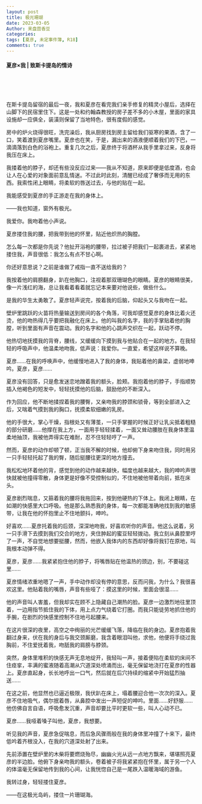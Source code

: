 ```yaml
---
layout: post
title: 极光珊瑚
date: 2023-03-05
Author: 来盘茴香豆
categories: 
tags: [夏彦, 未定事件簿, R18]
comments: true
--- 
```


#### 夏彦×我 | 致斯卡提岛的情诗

<br/><br/><br/>

在斯卡提岛留宿的最后一夜，我和夏彦在看完我们亲手修复的精灵小屋后，选择在山脚下的民宿里住下。这是一处和约翰森教授的房子差不多的小木屋，里面的家具设施却一应俱全，装潢则保留了当地特色，很有度假的感觉。

房中的炉火烧得很旺，洗完澡后，我从厨房找到房主留给我们驱寒的果酒，含了一口，笑着渡到夏彦嘴里。夏彦也在笑，于是，漏出来的酒液便顺着我们的下巴，一滴滴落到白色的浴袍上。重复几次之后，夏彦终于将酒杯从我手里拿过来，反身将我压在床上。

我搂着他的脖子，却还有些没反应过来——我从不知道，原来即便是低度酒，也会让人在心爱的对象面前意乱情迷。不过此时此刻，清醒已经成了奢侈而无用的东西。我索性闭上眼睛，将柔软的唇送过去，与他的贴在一起。

我能感受到夏彦的手正游走在我的身体上。

——我也知道，窗外有极光。

我爱你。我吻着他小声说。

夏彦搂住我的腰，把我带到他的怀里，贴近他炽热的胸膛。

怎么每一次都是你先说？他扯开浴袍的腰带，拉过被子把我们一起裹进去，紧紧地搂住我，声音很低：我怎么有点不甘心啊。

你还好意思说？之前是谁做了戒指一直不送给我的？

我按着他的肩膀翻身，趴在他胸口，注视着那双珊瑚色的眼睛。夏彦的眼睛很美，像一片浅红的海，总让我看着看着就忘记本来要对他说些，做些什么。

是我的华生太勇敢了。夏彦轻声说完，按着我的后脑，仰起头又与我吻在一起。

壁炉里跳跃的火苗将热量输送到房间的各个角落，可我却感觉夏彦的身体比着火还烫，他的吻热得几乎要把我融化在床上。他的叫我的名字，我的手掌贴着他的胸膛，听到里面有声音在震动。我的名字和他的心跳声交织在一起，跃动不停。

他热切地抚摸我的背脊，腰线，又缓缓向下摸到我与他贴合在一起的地方。在我轻轻的呼吸声中，他温柔地吻我，低声说：我爱你。一直爱，希望这样说不算晚。

夏彦……在我的呼唤声中，他缓慢地进入了我的身体，我贴着他的鼻梁，虚弱地呻吟。夏彦，夏彦……

夏彦没有回答，只是愈发迷恋地蹭着我的额头，脸颊。我抱着他的脖子，手指顺势插入他褐色的短发中，轻轻抚摸他的后脑，鼓励他的不断深入。

作为回应，他不断地揉捏着我的腰臀，又亲吻我的脖颈和锁骨，等到全部进入之后，又喘着气摸到我的胸口，抚摸柔软细嫩的乳房。

他的手很大，掌心干燥，指根处又有薄茧，一只手掌握的时候正好让乳尖抵着粗糙的部分研磨……他撑在我上方，一面用手轻轻揉着，一面又耸动腰肢在我身体里温柔地抽顶，我被他弄得实在难耐，忍不住轻轻哼了一声。

然而，夏彦的动作却顿了顿，正当我不解的时候，他却俯下身来吻住我，同时用另一只手轻轻托起了我的臀，随后挺腰往更深的地方撞去。

我松松地环着他的背，感觉到他的动作越来越快，幅度也越来越大，我的呻吟声很快就被他撞得零散，身体更是好像不受控制似的，不住地被他带着向前，抵在床头。

夏彦剧烈喘息，又箍着我的腰将我拖回来，按到他硬热的下体上。我闭上眼睛，在如潮的快感里大口呼吸。他是那么熟悉我的身体，每一次都能准确地找到我的敏感带，让我在他的怀抱里止不住地颤抖，呻吟。

好喜欢……夏彦托着我的后颈，深深地吻我，好喜欢听你的声音。他这么说着，另一只手滑下去摸到我们交合的地方，夹住肿起的蜜豆轻轻拨动。我立刻从鼻腔里哼了一声，不自觉地想要挺腰，然而，他嵌入我体内的东西却好像将我钉在原地，叫我根本动弹不得。

夏彦，夏彦……我紧紧抱住他的脖子，将嘴唇贴在他温热的颈边，别，不要碰这里……

夏彦情绪浓重地嗯了一声，手中动作却没有停的意思，反而问我，为什么？我很喜欢这里。他贴着我的嘴唇，声音有些哑了：摸这里的时候，里面会很湿……

他的声音叫人害羞，但我却实在顾不上隐藏自己潮热的脸。夏彦一边激烈地往里顶着，一边用指节抵住我的下体，用上点力气绕着它打圈。而我只能徒劳地抓住他的手腕，在剧烈的快感里控制不住地弓起腰来。

在这片很深的夜里，高空之中绚丽的光芒缓缓飞落，降临在我的身边。夏彦抱着我翻过身来，伏在我的身后与我交颈厮磨，我含着眼泪叫他，求他，他便将手绕过我胸前，不住爱抚着我，吻舐我的肩膀与脖颈。

突然，身体里堆积的快感无声无息地绽开，我轻叫一声，接着便陷在柔软的床间不住痉挛，丰满的蜜液随着高潮从穴道深处喷涌而出，毫无保留地浇打在夏彦的性器上。夏彦直起身，长长地呼出一口气，然后就在后穴持续的缩紧中开始猛烈抽送……

在这之前，他显然也已逼近极限，我伏趴在床上，塌着腰迎合他一次次的深入。夏彦不住地吸气，偶尔抿着唇，从鼻腔中发出一声短促的呻吟。里面……好舒服……他仿佛自言自语，呼吸愈发沉重，声音却要比平时更软一些，叫人心动不已。

夏彦……我哑着嗓子叫他，夏彦，我想要。

听见我的声音，夏彦急促喘息，而后急风骤雨般在我的身体里冲撞了十来下，最终低吟着齐根没入，在我的穴道深处射了出来。

先前添置在壁炉里的木柴将要燃烧殆尽，幽幽火光从远一点地方飘来，堪堪照亮夏彦的半边脸。他俯下身亲吻我的额头，卷着被子将我紧紧抱在怀里，属于另一个人的体温毫无保留地传到我的心间，让我恍惚自己是一尾跌入温暖海域的游鱼。

我转过身，轻轻搂住夏彦。

——在这极光岛屿，搂住一片珊瑚海。

<br/><br/><br/>
